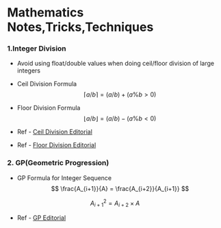 # Mathematics Notes,Tricks,Techniques

### 1.Integer Division
- Avoid using float/double values when doing ceil/floor division of large integers
- Ceil Division Formula 
$$
\lceil a/b \rceil  = (a / b) + (a \% b > 0)
$$
- Floor Division Formula
$$
\lfloor a/b \rfloor = (a / b) - (a \% b < 0)
$$

- Ref - [Ceil Division Editorial](https://atcoder.jp/contests/abc345/editorial/9593)

- Ref - [Floor Division Editorial](https://atcoder.jp/contests/abc239/editorial/3434)

### 2. GP(Geometric Progression)

- GP Formula for Integer Sequence
$$
\frac{A_{i+1}}{A} = \frac{A_{i+2}}{A_{i+1}}
$$

$$
{A_{i+1}^2} = {A_{i+2}} \times {A}
$$

- Ref - [GP Editorial](https://atcoder.jp/contests/abc390/editorial/12050)